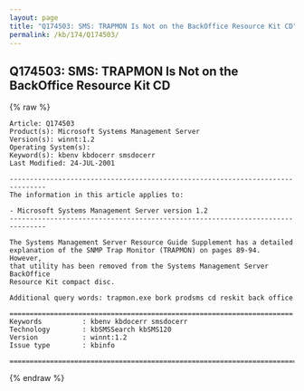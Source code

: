 ```yaml
---
layout: page
title: "Q174503: SMS: TRAPMON Is Not on the BackOffice Resource Kit CD"
permalink: /kb/174/Q174503/
---
```


## Q174503: SMS: TRAPMON Is Not on the BackOffice Resource Kit CD

{% raw %}

	Article: Q174503
	Product(s): Microsoft Systems Management Server
	Version(s): winnt:1.2
	Operating System(s): 
	Keyword(s): kbenv kbdocerr smsdocerr
	Last Modified: 24-JUL-2001
	
	-------------------------------------------------------------------------------
	The information in this article applies to:
	
	- Microsoft Systems Management Server version 1.2 
	-------------------------------------------------------------------------------
	
	The Systems Management Server Resource Guide Supplement has a detailed
	explanation of the SNMP Trap Monitor (TRAPMON) on pages 89-94. However,
	that utility has been removed from the Systems Management Server BackOffice
	Resource Kit compact disc.
	
	Additional query words: trapmon.exe bork prodsms cd reskit back office
	
	======================================================================
	Keywords          : kbenv kbdocerr smsdocerr 
	Technology        : kbSMSSearch kbSMS120
	Version           : winnt:1.2
	Issue type        : kbinfo
	
	=============================================================================
	

{% endraw %}

